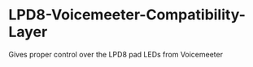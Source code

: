# LPD8-Voicemeeter-Compatibility-Layer
Gives proper control over the LPD8 pad LEDs from Voicemeeter
